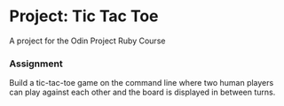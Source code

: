 # Project: Tic Tac Toe
A project for the Odin Project Ruby Course

### Assignment
Build a tic-tac-toe game on the command line where two human players can play against each other and the board is displayed in between turns.